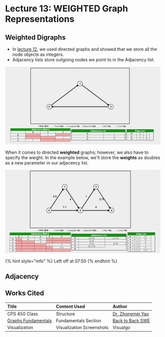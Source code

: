 # Lecture 13: WEIGHTED Graph Representations

## Weighted Digraphs

* In [lecture 12](lecture-12-graph-fundamentals.md), we used directed graphs and showed that we store all the node objects as integers.
* Adjacency lists store outgoing nodes we point to in the Adjacency list. 

![](../../.gitbook/assets/image%20%2882%29.png)

When it comes to directed **weighted** graphs; however, we also have to specify the weight. In the example below, we'll store the **weights** as doubles as a new parameter in our adjacency list.

![](../../.gitbook/assets/image%20%2883%29.png)

{% hint style="info" %}
Left off at 07:50
{% endhint %}



## Adjacency

## Works Cited

| Title | Content Used | Author |
| :--- | :--- | :--- |
| CPS 450 Class | Structure | [Dr. Zhongmei Yao](https://udayton.edu/directory/artssciences/computerscience/yao_zhongmei.php) |
| [Graphs Fundamentals](https://backtobackswe.com/platform/content/graphs-fundamentals) | Fundamentals Section | [Back to Back SWE](https://backtobackswe.com/platform/content/graphs-fundamentals) |
| Visualization | Visualization Screenshots | Visualgo |



